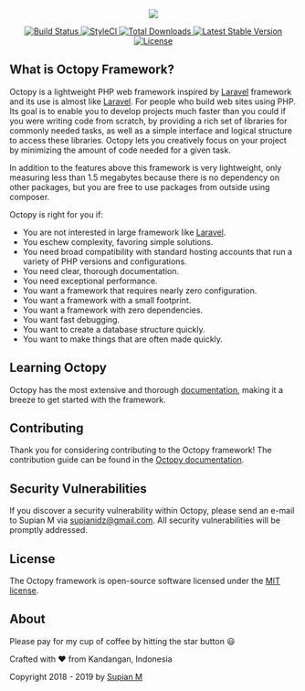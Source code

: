 <p align="center">
	<img src="https://cdn.octopy.id/img/octopy-logo.png">
</p>

<p align="center">
	<a href="https://travis-ci.org/SupianIDz/OctopyFramework">
		<img src="https://travis-ci.org/SupianIDz/OctopyFramework.svg?branch=master" alt="Build Status">
	</a>
	<a href="https://github.styleci.io/repos/179120121">
		<img src="https://github.styleci.io/repos/179120121/shield?branch=master&style=flat" alt="StyleCI">
	</a>
	<a href="https://packagist.org/packages/supianidz/octopyframework">
		<img src="https://poser.pugx.org/supianidz/octopyframework/d/total.svg" alt="Total Downloads">
	</a>
	<a href="https://packagist.org/packages/supianidz/octopyframework">
		<img src="https://poser.pugx.org/supianidz/octopyframework/v/stable.svg" alt="Latest Stable Version">
	</a>
	<a href="https://packagist.org/packages/supianidz/octopyframework">
		<img src="https://poser.pugx.org/supianidz/octopyframework/license.svg" alt="License">
	</a>
</p>

## What is Octopy Framework?

Octopy is a lightweight PHP web framework inspired by [Laravel](https://laravel.com/) framework and its use is almost like [Laravel](https://laravel.com/). For people who build web sites using PHP. Its goal is to enable you to develop projects much faster than you could if you were writing code from scratch, by providing a rich set of libraries for commonly needed tasks, as well as a simple interface and logical structure to access these libraries. Octopy lets you creatively focus on your project by minimizing the amount of code needed for a given task.

In addition to the features above this framework is very lightweight, only measuring less than 1.5 megabytes because there is no dependency on other packages, but you are free to use packages from outside using composer.

Octopy is right for you if:

* You are not interested in large framework like [Laravel](https://laravel.com/).
* You eschew complexity, favoring simple solutions.
* You need broad compatibility with standard hosting accounts that run a variety of PHP versions and configurations.
* You need clear, thorough documentation.
* You need exceptional performance.
* You want a framework that requires nearly zero configuration.
* You want a framework with a small footprint.
* You want a framework with zero dependencies.
* You want fast debugging.
* You want to create a database structure quickly.
* You want to make things that are often made quickly.


## Learning Octopy

Octopy has the most extensive and thorough [documentation](https://framework.octopy.xyz/docs/welcome/), making it a breeze to get started with the framework.

## Contributing

Thank you for considering contributing to the Octopy framework! The contribution guide can be found in the [Octopy documentation](https://framework.octopy.xyz/docs/contribution/).

## Security Vulnerabilities

If you discover a security vulnerability within Octopy, please send an e-mail to Supian M via [supianidz@gmail.com](mailto:supianidz@gmail.com). All security vulnerabilities will be promptly addressed.

## License

The Octopy framework is open-source software licensed under the [MIT license](https://opensource.org/licenses/MIT).

## About

Please pay for my cup of coffee by hitting the star button :smiley:

Crafted with :heart: from Kandangan, Indonesia

Copyright 2018 - 2019 by [Supian M](mailto:supianidz@gmail.com)